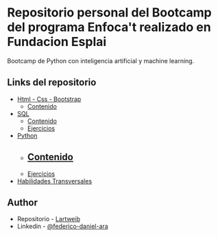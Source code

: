 # Repositorio personal del Bootcamp del programa Enfoca't realizado en Fundacion Esplai

Bootcamp de Python con inteligencia artificial y machine learning.

## Links del repositorio

- [Html - Css - Bootstrap](https://github.com/Lartweib/Bootcamp-Python-MachineLearning/tree/main/HTML%20-%20CSS%20-%20Bootstrap/Contenido)
  - [Contenido](https://github.com/Lartweib/Bootcamp-Python-MachineLearning/tree/main/HTML%20-%20CSS%20-%20Bootstrap/Contenido)
- [SQL](https://github.com/Lartweib/Bootcamp-Python-MachineLearning/tree/main/SQL)
  - [Contenido](https://github.com/Lartweib/Bootcamp-Python-MachineLearning/tree/main/SQL/Contenido)
  - [Ejercicios](https://github.com/Lartweib/Bootcamp-Python-MachineLearning/tree/main/SQL/Ejercicios)
- [Python](https://github.com/Lartweib/Bootcamp-Python-MachineLearning/tree/main/Python)
  - [Contenido](https://github.com/Lartweib/Bootcamp-Python-MachineLearning/tree/main/Python/Contenido)
    - 
  - [Ejercicios](https://github.com/Lartweib/Bootcamp-Python-MachineLearning/tree/main/Python/Ejercicios)
- [Habilidades Transversales](https://github.com/Lartweib/Bootcamp-Python-MachineLearning/tree/main/Transversales)

## Author

- Repositorio - [Lartweib](https://github.com/Lartweib)
- Linkedin - [@federico-daniel-ara](https://www.linkedin.com/in/federico-daniel-ara/)
